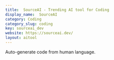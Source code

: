 ```yaml
---
title:  SourceAI - Trending AI tool for Coding
display_name:  SourceAI
category: Coding
category_slug: coding
key: sourceai_dev
website: https://sourceai.dev/
layout: aitool
---
```


Auto-generate code from human language.
